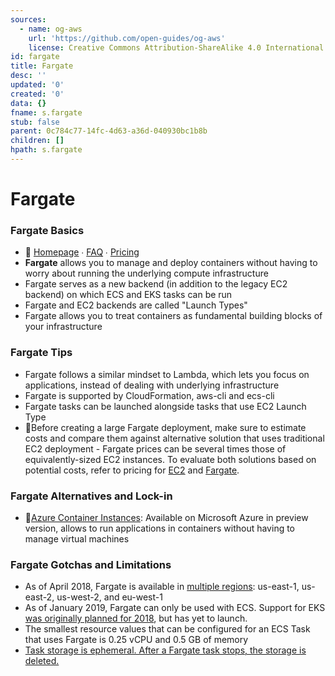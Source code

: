 ```yaml
---
sources:
  - name: og-aws
    url: 'https://github.com/open-guides/og-aws'
    license: Creative Commons Attribution-ShareAlike 4.0 International License
id: fargate
title: Fargate
desc: ''
updated: '0'
created: '0'
data: {}
fname: s.fargate
stub: false
parent: 0c784c77-14fc-4d63-a36d-040930bc1b8b
children: []
hpath: s.fargate
---
```

# Fargate

### Fargate Basics

- 📒 [Homepage](https://aws.amazon.com/fargate/) ∙ [FAQ](https://aws.amazon.com/fargate/faqs/) ∙ [Pricing](https://aws.amazon.com/fargate/pricing/)
- **Fargate** allows you to manage and deploy containers without having to worry about running the underlying compute infrastructure
- Fargate serves as a new backend (in addition to the legacy EC2 backend) on which ECS and EKS tasks can be run
- Fargate and EC2 backends are called "Launch Types"
- Fargate allows you to treat containers as fundamental building blocks of your infrastructure

### Fargate Tips

- Fargate follows a similar mindset to Lambda, which lets you focus on applications, instead of dealing with underlying infrastructure
- Fargate is supported by CloudFormation, aws-cli and ecs-cli
- Fargate tasks can be launched alongside tasks that use EC2 Launch Type
- 💸Before creating a large Fargate deployment, make sure to estimate costs and compare them against alternative solution that uses traditional EC2 deployment - Fargate prices can be several times those of equivalently-sized EC2 instances. To evaluate both solutions based on potential costs, refer to pricing for [EC2](https://aws.amazon.com/ec2/pricing/) and [Fargate](https://aws.amazon.com/fargate/pricing/).

### Fargate Alternatives and Lock-in

- 🚪[Azure Container Instances](https://azure.microsoft.com/en-us/services/container-instances/): Available on Microsoft Azure in preview version, allows to run applications in containers without having to manage virtual machines

### Fargate Gotchas and Limitations

- As of April 2018, Fargate is available in [multiple regions](https://aws.amazon.com/about-aws/whats-new/2018/04/aws-fargate-now-available-in-ohio--oregon--and-ireland-regions/): us-east-1, us-east-2, us-west-2, and eu-west-1
- As of January 2019, Fargate can only be used with ECS. Support for EKS [was originally planned for 2018](https://aws.amazon.com/blogs/aws/aws-fargate/), but has yet to launch.
- The smallest resource values that can be configured for an ECS Task that uses Fargate is 0.25 vCPU and 0.5 GB of memory
- [Task storage is ephemeral. After a Fargate task stops, the storage is deleted.](https://docs.aws.amazon.com/AmazonECS/latest/developerguide/fargate-task-storage.html)
